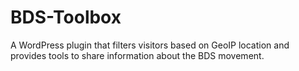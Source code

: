 # BDS-Toolbox
A WordPress plugin that filters visitors based on GeoIP location and provides tools to share information about the BDS movement.
